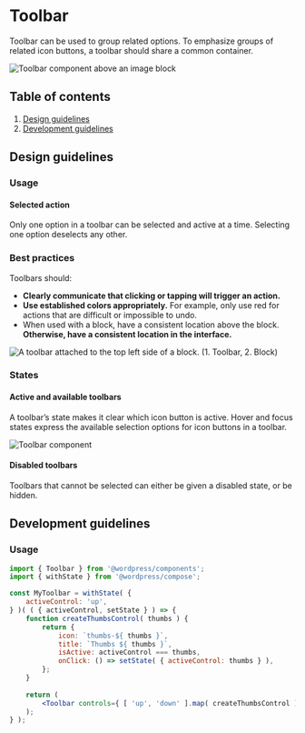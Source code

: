 # Toolbar

Toolbar can be used to group related options. To emphasize groups of related icon buttons, a toolbar should share a common container.

![Toolbar component above an image block](https://wordpress.org/gutenberg/files/2019/01/s_96EC471FE9C9D91A996770229947AAB54A03351BDE98F444FD3C1BF0CED365EA_1541782974545_ButtonGroup.png)

## Table of contents

1. [Design guidelines](#design-guidelines)
2. [Development guidelines](#development-guidelines)

## Design guidelines

### Usage

#### Selected action

Only one option in a toolbar can be selected and active at a time. Selecting one option deselects any other.

### Best practices

Toolbars should:

- **Clearly communicate that clicking or tapping will trigger an action.**
- **Use established colors appropriately.** For example, only use red for actions that are difficult or impossible to undo.
- When used with a block, have a consistent location above the block. **Otherwise, have a consistent location in the interface.**

![A toolbar attached to the top left side of a block. (1. Toolbar, 2. Block)](https://wordpress.org/gutenberg/files/2019/01/s_D8D19E5A314C2D056B8CCC92B2DB5E27164936A0C5ED98A4C2DFDA650BE2A771_1542388042335_toolbar-block.png)

### States

#### Active and available toolbars
A toolbar’s state makes it clear which icon button is active. Hover and focus states express the available selection options for icon buttons in a toolbar.

![Toolbar component](https://wordpress.org/gutenberg/files/2019/01/s_96EC471FE9C9D91A996770229947AAB54A03351BDE98F444FD3C1BF0CED365EA_1541784539545_ButtonGroup.png)

#### Disabled toolbars
Toolbars that cannot be selected can either be given a disabled state, or be hidden.

## Development guidelines

### Usage

```jsx
import { Toolbar } from '@wordpress/components';
import { withState } from '@wordpress/compose';

const MyToolbar = withState( {
	activeControl: 'up',
} )( ( { activeControl, setState } ) => { 
	function createThumbsControl( thumbs ) {
		return {
			icon: `thumbs-${ thumbs }`,
			title: `Thumbs ${ thumbs }`,
			isActive: activeControl === thumbs,
			onClick: () => setState( { activeControl: thumbs } ),
		};
	}
	
	return (
		<Toolbar controls={ [ 'up', 'down' ].map( createThumbsControl ) } />
	);
} );
```
